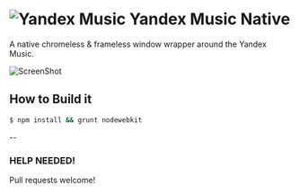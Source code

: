 ![Yandex Music](https://cdn.rawgit.com/miolini/yandexmusicnative/master/render/logo_github.png "Yandex Music Native!")
Yandex Music Native
================

A native chromeless & frameless window wrapper around the Yandex Music.
 
![ScreenShot](https://cdn.rawgit.com/miolini/yandexmusicnative/master/render/screenshot.png "Screenshot!")

## How to Build it

````bash
$ npm install && grunt nodewebkit
````

--


### HELP NEEDED!

Pull requests welcome!
